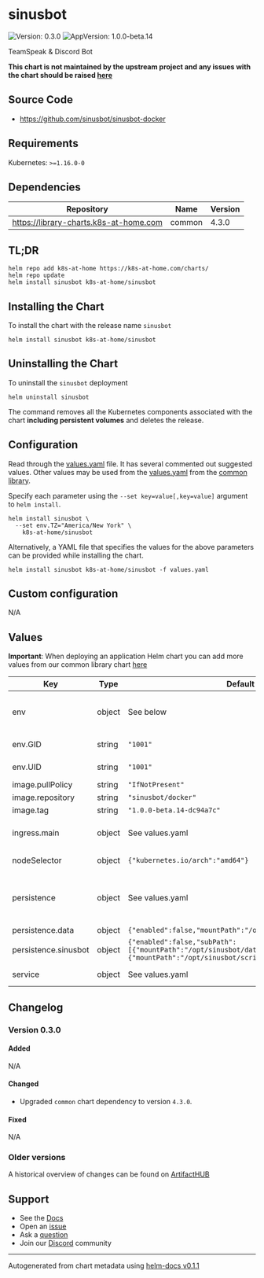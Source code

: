 # sinusbot

![Version: 0.3.0](https://img.shields.io/badge/Version-0.3.0-informational?style=flat-square) ![AppVersion: 1.0.0-beta.14](https://img.shields.io/badge/AppVersion-1.0.0--beta.14-informational?style=flat-square)

TeamSpeak & Discord Bot

**This chart is not maintained by the upstream project and any issues with the chart should be raised [here](https://github.com/k8s-at-home/charts/issues/new/choose)**

## Source Code

* <https://github.com/sinusbot/sinusbot-docker>

## Requirements

Kubernetes: `>=1.16.0-0`

## Dependencies

| Repository | Name | Version |
|------------|------|---------|
| https://library-charts.k8s-at-home.com | common | 4.3.0 |

## TL;DR

```console
helm repo add k8s-at-home https://k8s-at-home.com/charts/
helm repo update
helm install sinusbot k8s-at-home/sinusbot
```

## Installing the Chart

To install the chart with the release name `sinusbot`

```console
helm install sinusbot k8s-at-home/sinusbot
```

## Uninstalling the Chart

To uninstall the `sinusbot` deployment

```console
helm uninstall sinusbot
```

The command removes all the Kubernetes components associated with the chart **including persistent volumes** and deletes the release.

## Configuration

Read through the [values.yaml](./values.yaml) file. It has several commented out suggested values.
Other values may be used from the [values.yaml](https://github.com/k8s-at-home/library-charts/tree/main/charts/stable/common/values.yaml) from the [common library](https://github.com/k8s-at-home/library-charts/tree/main/charts/stable/common).

Specify each parameter using the `--set key=value[,key=value]` argument to `helm install`.

```console
helm install sinusbot \
  --set env.TZ="America/New York" \
    k8s-at-home/sinusbot
```

Alternatively, a YAML file that specifies the values for the above parameters can be provided while installing the chart.

```console
helm install sinusbot k8s-at-home/sinusbot -f values.yaml
```

## Custom configuration

N/A

## Values

**Important**: When deploying an application Helm chart you can add more values from our common library chart [here](https://github.com/k8s-at-home/library-charts/tree/main/charts/stable/common)

| Key | Type | Default | Description |
|-----|------|---------|-------------|
| env | object | See below | environment variables. See more environment variables in the [${CHARTNAME} documentation](https://${CHARTNAME}.org/docs). |
| env.GID | string | `"1001"` | Specify the group ID the application will run as |
| env.UID | string | `"1001"` | Specify the user ID the application will run as |
| image.pullPolicy | string | `"IfNotPresent"` | image pull policy |
| image.repository | string | `"sinusbot/docker"` | image repository |
| image.tag | string | `"1.0.0-beta.14-dc94a7c"` | image tag |
| ingress.main | object | See values.yaml | Enable and configure ingress settings for the chart under this key. |
| nodeSelector | object | `{"kubernetes.io/arch":"amd64"}` | The official SinusBot image is only available for x86_64. |
| persistence | object | See values.yaml | Configure persistence settings for the chart under this key. Choose either -- a single volume for all data or separate volumes for each sub-directory. |
| persistence.data | object | `{"enabled":false,"mountPath":"/opt/sinusbot/data"}` | separate volumes |
| persistence.sinusbot | object | `{"enabled":false,"subPath":[{"mountPath":"/opt/sinusbot/data","path":"data"},{"mountPath":"/opt/sinusbot/scripts","path":"scripts"}]}` | single volume |
| service | object | See values.yaml | Configures service settings for the chart. |

## Changelog

### Version 0.3.0

#### Added

N/A

#### Changed

* Upgraded `common` chart dependency to version `4.3.0`.

#### Fixed

N/A

### Older versions

A historical overview of changes can be found on [ArtifactHUB](https://artifacthub.io/packages/helm/k8s-at-home/sinusbot?modal=changelog)

## Support

- See the [Docs](https://docs.k8s-at-home.com/our-helm-charts/getting-started/)
- Open an [issue](https://github.com/k8s-at-home/charts/issues/new/choose)
- Ask a [question](https://github.com/k8s-at-home/organization/discussions)
- Join our [Discord](https://discord.gg/sTMX7Vh) community

----------------------------------------------
Autogenerated from chart metadata using [helm-docs v0.1.1](https://github.com/k8s-at-home/helm-docs/releases/v0.1.1)

